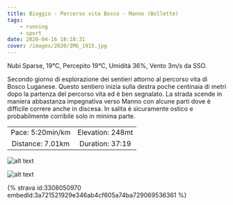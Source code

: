 ```yaml
---
title: Bioggio - Percorso vita Bosco - Manno (Bollette) 
tags:
	- running
	- sport
date: 2020-04-16 18:18:31
cover: /images/2020/IMG_1915.jpg
---
```


Nubi Sparse, 19°C, Percepito 19°C, Umidità 36%, Vento 3m/s da SSO.

Secondo giorno di esplorazione dei sentieri attorno al percorso vita di Bosco Luganese.
Questo sentiero inizia sulla destra poche centinaia di metri dopo la partenza del percorso vita ed è ben segnalato. 
La strada scende in maniera abbastanza impegnativa verso Manno con alcune parti dove è difficile correre anche in discesa. In salita è sicuramente ostico e probabilmente corribile solo in minima parte.

| | |
| :-: | :-: |
| Pace: 5:20min/km | Elevation: 248mt |
| Distance: 7.01km | Duration: 37:19 |

![alt text](/images/2020/IMG_1915.jpg "Image")

![alt text](/images/2020/20200416-activity-map.png "map")


{% strava id:3308050970 embedId:3a721521929e346ab4cf605a74ba729069536361 %}
